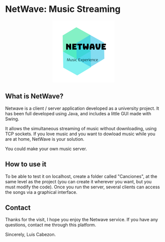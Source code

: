 # NetWave: Music Streaming
<p align="center">
  <img src="images/logo_netwave.png">
</p>
 
 ## What is NetWave?
Netwave is a client / server application developed as a university project. It has been full developed using Java, and includes a little GUI made with Swing.

It allows the simultaneous streaming of music without downloading, using TCP sockets. If you love music and you want to dowload music while you are at home, NetWave is your solution.

You could make your own music server.

## How to use it
To be able to test it on localhost, create a folder called "Canciones", at the same level as the project 
(you can create it wherever you want, but you must modify the code). Once you run the server, several clients 
can access the songs via a graphical interface.

## Contact
Thanks for the visit, I hope you enjoy the Netwave service.
If you have any questions, contact me through this platform.

Sincerely, Luis Cabezon.
